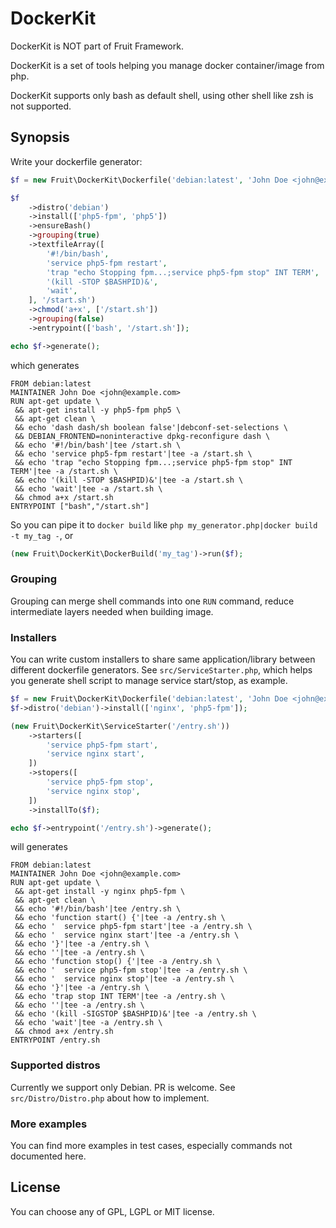 # DockerKit

DockerKit is NOT part of Fruit Framework.

DockerKit is a set of tools helping you manage docker container/image from php.

DockerKit supports only bash as default shell, using other shell like zsh is not supported.

## Synopsis

Write your dockerfile generator:

```php
$f = new Fruit\DockerKit\Dockerfile('debian:latest', 'John Doe <john@example.com>');

$f
    ->distro('debian')
    ->install(['php5-fpm', 'php5'])
    ->ensureBash()
    ->grouping(true)
    ->textfileArray([
        '#!/bin/bash',
        'service php5-fpm restart',
        'trap "echo Stopping fpm...;service php5-fpm stop" INT TERM',
        '(kill -STOP $BASHPID)&',
        'wait',
    ], '/start.sh')
    ->chmod('a+x', ['/start.sh'])
    ->grouping(false)
    ->entrypoint(['bash', '/start.sh']);

echo $f->generate();
```

which generates

```
FROM debian:latest
MAINTAINER John Doe <john@example.com>
RUN apt-get update \
 && apt-get install -y php5-fpm php5 \
 && apt-get clean \
 && echo 'dash dash/sh boolean false'|debconf-set-selections \
 && DEBIAN_FRONTEND=noninteractive dpkg-reconfigure dash \
 && echo '#!/bin/bash'|tee /start.sh \
 && echo 'service php5-fpm restart'|tee -a /start.sh \
 && echo 'trap "echo Stopping fpm...;service php5-fpm stop" INT TERM'|tee -a /start.sh \
 && echo '(kill -STOP $BASHPID)&'|tee -a /start.sh \
 && echo 'wait'|tee -a /start.sh \
 && chmod a+x /start.sh
ENTRYPOINT ["bash","/start.sh"]
```

So you can pipe it to `docker build` like `php my_generator.php|docker build -t my_tag -`, or

```php
(new Fruit\DockerKit\DockerBuild('my_tag')->run($f);
```

### Grouping

Grouping can merge shell commands into one `RUN` command, reduce intermediate layers needed when building image.

### Installers

You can write custom installers to share same application/library between different dockerfile generators. See `src/ServiceStarter.php`, which helps you generate shell script to manage service start/stop, as example.

```php
$f = new Fruit\DockerKit\Dockerfile('debian:latest', 'John Doe <john@example.com>');
$f->distro('debian')->install(['nginx', 'php5-fpm']);

(new Fruit\DockerKit\ServiceStarter('/entry.sh'))
    ->starters([
        'service php5-fpm start',
        'service nginx start',
    ])
    ->stopers([
        'service php5-fpm stop',
        'service nginx stop',
    ])
    ->installTo($f);

echo $f->entrypoint('/entry.sh')->generate();
```

will generates

```
FROM debian:latest
MAINTAINER John Doe <john@example.com>
RUN apt-get update \
 && apt-get install -y nginx php5-fpm \
 && apt-get clean \
 && echo '#!/bin/bash'|tee /entry.sh \
 && echo 'function start() {'|tee -a /entry.sh \
 && echo '  service php5-fpm start'|tee -a /entry.sh \
 && echo '  service nginx start'|tee -a /entry.sh \
 && echo '}'|tee -a /entry.sh \
 && echo ''|tee -a /entry.sh \
 && echo 'function stop() {'|tee -a /entry.sh \
 && echo '  service php5-fpm stop'|tee -a /entry.sh \
 && echo '  service nginx stop'|tee -a /entry.sh \
 && echo '}'|tee -a /entry.sh \
 && echo 'trap stop INT TERM'|tee -a /entry.sh \
 && echo ''|tee -a /entry.sh \
 && echo '(kill -SIGSTOP $BASHPID)&'|tee -a /entry.sh \
 && echo 'wait'|tee -a /entry.sh \
 && chmod a+x /entry.sh
ENTRYPOINT /entry.sh
```

### Supported distros

Currently we support only Debian. PR is welcome. See `src/Distro/Distro.php` about how to implement.

### More examples

You can find more examples in test cases, especially commands not documented here.

## License

You can choose any of GPL, LGPL or MIT license.
